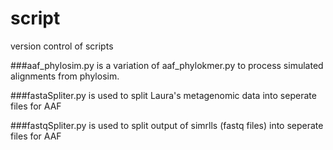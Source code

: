 script
======

version control of scripts

###aaf_phylosim.py 
is a variation of aaf_phylokmer.py to process simulated alignments from phylosim.

###fastaSpliter.py
is used to split Laura's metagenomic data into seperate files for AAF

###fastqSpliter.py
is used to split output of simrlls (fastq files) into seperate files for AAF